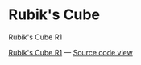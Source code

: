 Rubik's Cube
===

Rubik's Cube R1

[Rubik's Cube R1]( http://jaanga.github.io/cookbook/rubiks-cube/rubiks-cube-r1.html "View as live web page" ) &mdash; 
[Source code view]( https://github.com/jaanga/cookbook/tree/gh-pages/rubiks-cube/rubiks-cube-r1.html "View as source code" )

